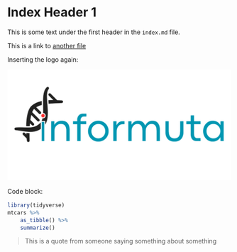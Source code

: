 # Index Header 1

This is some text under the first header in the `index.md` file.

This is a link to [another file](another-file.md)

Inserting the logo again:

![Logo for *Informuta*](logo-informuta.png)

Code block:

```r
library(tidyverse)
mtcars %>%
	as_tibble() %>%
	summarize()
```

> This is a quote from someone saying something about something

